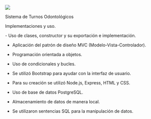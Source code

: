 ![](https://encrypted-tbn0.gstatic.com/images?q=tbn:ANd9GcQ618mUyRYQQjFNGaWzpkPhnLd8laTVrpwLgQ&s)

Sistema de Turnos Odontológicos
<p> Implementaciones y uso. </p>
- Uso de clases, constructor y su exportación e implementación.

- Aplicación del patrón de diseño MVC (Modelo-Vista-Controlador).

- Programación orientada a objetos.

- Uso de condicionales y bucles.

- Se utilizó Bootstrap para ayudar con la interfaz de usuario.

- Para su creación se utilizó Node.js, Express, HTML y CSS.

- Uso de base de datos PostgreSQL.

- Almacenamiento de datos de manera local.

- Se utilizaron sentencias SQL para la manipulación de datos.
